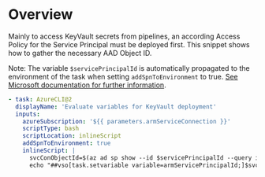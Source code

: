 # Overview
Mainly to access KeyVault secrets from pipelines, an according Access Policy for the Service Principal must be deployed first. This snippet shows how to gather the necessary AAD Object ID.

Note: The variable `$servicePrincipalId` is automatically propagated to the environment of the task when setting `addSpnToEnvironment` to true. [See Microsoft documentation for further information](https://docs.microsoft.com/en-us/azure/devops/pipelines/tasks/deploy/azure-cli?view=azure-devops).

```yaml
- task: AzureCLI@2
  displayName: 'Evaluate variables for KeyVault deployment'
  inputs:
    azureSubscription: '${{ parameters.armServiceConnection }}'
    scriptType: bash
    scriptLocation: inlineScript
    addSpnToEnvironment: true
    inlineScript: |
      svcConObjectId=$(az ad sp show --id $servicePrincipalId --query id -o tsv)
      echo "##vso[task.setvariable variable=armServicePrincipalId;]$svcConObjectId"
```
